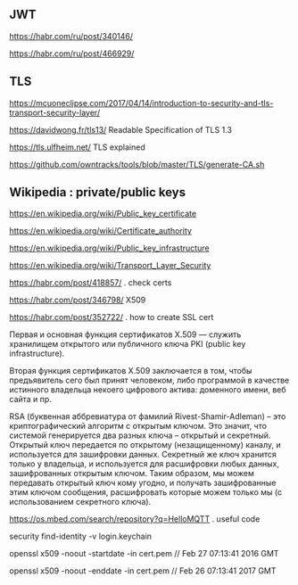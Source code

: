 ## JWT

<https://habr.com/ru/post/340146/>

<https://habr.com/ru/post/466929/>

## TLS
<https://mcuoneclipse.com/2017/04/14/introduction-to-security-and-tls-transport-security-layer/>

<https://davidwong.fr/tls13/> Readable Specification of TLS 1.3

<https://tls.ulfheim.net/> TLS explained

<https://github.com/owntracks/tools/blob/master/TLS/generate-CA.sh>


## Wikipedia : private/public keys
<https://en.wikipedia.org/wiki/Public_key_certificate>

<https://en.wikipedia.org/wiki/Certificate_authority>

<https://en.wikipedia.org/wiki/Public_key_infrastructure>

<https://en.wikipedia.org/wiki/Transport_Layer_Security>

<https://habr.com/post/418857/> . check certs

<https://habr.com/post/346798/> X509

<https://habr.com/post/352722/> . how to create SSL cert

Первая и основная функция сертификатов X.509 — служить хранилищем открытого или публичного ключа PKI (public key infrastructure).

Вторая функция сертификатов X.509 заключается в том, чтобы предъявитель сего был принят человеком, либо программой в качестве истинного владельца некоего цифрового актива: доменного имени, веб сайта и пр.

RSA (буквенная аббревиатура от фамилий Rivest-Shamir-Adleman) – это криптографический алгоритм с открытым ключом. Это значит, что системой генерируется два разных ключа – открытый и секретный. Открытый ключ передается по открытому (незащищенному) каналу, и используется для зашифровки данных. Секретный же ключ хранится только у владельца, и используется для расшифровки любых данных, зашифрованных открытым ключом. Таким образом, мы можем передавать открытый ключ кому угодно, и получать зашифрованные этим ключом сообщения, расшифровать которые можем только мы (с использованием секретного ключа).

<https://os.mbed.com/search/repository?q=HelloMQTT> . useful code

security find-identity -v login.keychain

openssl x509 -noout -startdate -in cert.pem // Feb 27 07:13:41 2016 GMT

openssl x509 -noout -enddate -in cert.pem // Feb 26 07:13:41 2017 GMT
